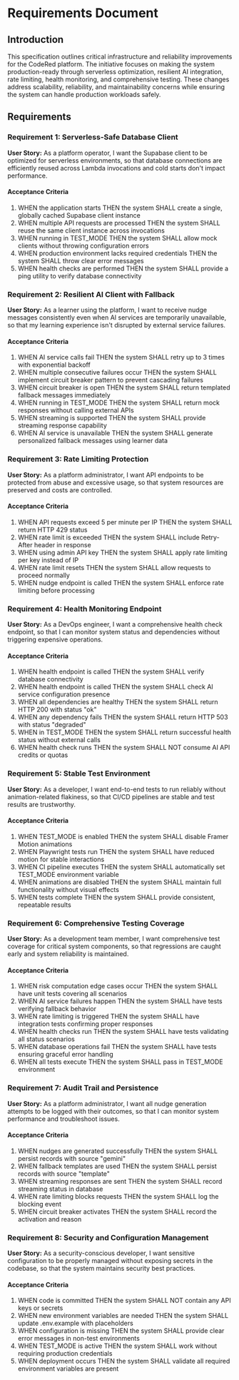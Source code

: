 # Requirements Document

## Introduction

This specification outlines critical infrastructure and reliability improvements for the CodeRed platform. The initiative focuses on making the system production-ready through serverless optimization, resilient AI integration, rate limiting, health monitoring, and comprehensive testing. These changes address scalability, reliability, and maintainability concerns while ensuring the system can handle production workloads safely.

## Requirements

### Requirement 1: Serverless-Safe Database Client

**User Story:** As a platform operator, I want the Supabase client to be optimized for serverless environments, so that database connections are efficiently reused across Lambda invocations and cold starts don't impact performance.

#### Acceptance Criteria

1. WHEN the application starts THEN the system SHALL create a single, globally cached Supabase client instance
2. WHEN multiple API requests are processed THEN the system SHALL reuse the same client instance across invocations
3. WHEN running in TEST_MODE THEN the system SHALL allow mock clients without throwing configuration errors
4. WHEN production environment lacks required credentials THEN the system SHALL throw clear error messages
5. WHEN health checks are performed THEN the system SHALL provide a ping utility to verify database connectivity

### Requirement 2: Resilient AI Client with Fallback

**User Story:** As a learner using the platform, I want to receive nudge messages consistently even when AI services are temporarily unavailable, so that my learning experience isn't disrupted by external service failures.

#### Acceptance Criteria

1. WHEN AI service calls fail THEN the system SHALL retry up to 3 times with exponential backoff
2. WHEN multiple consecutive failures occur THEN the system SHALL implement circuit breaker pattern to prevent cascading failures
3. WHEN circuit breaker is open THEN the system SHALL return templated fallback messages immediately
4. WHEN running in TEST_MODE THEN the system SHALL return mock responses without calling external APIs
5. WHEN streaming is supported THEN the system SHALL provide streaming response capability
6. WHEN AI service is unavailable THEN the system SHALL generate personalized fallback messages using learner data

### Requirement 3: Rate Limiting Protection

**User Story:** As a platform administrator, I want API endpoints to be protected from abuse and excessive usage, so that system resources are preserved and costs are controlled.

#### Acceptance Criteria

1. WHEN API requests exceed 5 per minute per IP THEN the system SHALL return HTTP 429 status
2. WHEN rate limit is exceeded THEN the system SHALL include Retry-After header in response
3. WHEN using admin API key THEN the system SHALL apply rate limiting per key instead of IP
4. WHEN rate limit resets THEN the system SHALL allow requests to proceed normally
5. WHEN nudge endpoint is called THEN the system SHALL enforce rate limiting before processing

### Requirement 4: Health Monitoring Endpoint

**User Story:** As a DevOps engineer, I want a comprehensive health check endpoint, so that I can monitor system status and dependencies without triggering expensive operations.

#### Acceptance Criteria

1. WHEN health endpoint is called THEN the system SHALL verify database connectivity
2. WHEN health endpoint is called THEN the system SHALL check AI service configuration presence
3. WHEN all dependencies are healthy THEN the system SHALL return HTTP 200 with status "ok"
4. WHEN any dependency fails THEN the system SHALL return HTTP 503 with status "degraded"
5. WHEN in TEST_MODE THEN the system SHALL return successful health status without external calls
6. WHEN health check runs THEN the system SHALL NOT consume AI API credits or quotas

### Requirement 5: Stable Test Environment

**User Story:** As a developer, I want end-to-end tests to run reliably without animation-related flakiness, so that CI/CD pipelines are stable and test results are trustworthy.

#### Acceptance Criteria

1. WHEN TEST_MODE is enabled THEN the system SHALL disable Framer Motion animations
2. WHEN Playwright tests run THEN the system SHALL have reduced motion for stable interactions
3. WHEN CI pipeline executes THEN the system SHALL automatically set TEST_MODE environment variable
4. WHEN animations are disabled THEN the system SHALL maintain full functionality without visual effects
5. WHEN tests complete THEN the system SHALL provide consistent, repeatable results

### Requirement 6: Comprehensive Testing Coverage

**User Story:** As a development team member, I want comprehensive test coverage for critical system components, so that regressions are caught early and system reliability is maintained.

#### Acceptance Criteria

1. WHEN risk computation edge cases occur THEN the system SHALL have unit tests covering all scenarios
2. WHEN AI service failures happen THEN the system SHALL have tests verifying fallback behavior
3. WHEN rate limiting is triggered THEN the system SHALL have integration tests confirming proper responses
4. WHEN health checks run THEN the system SHALL have tests validating all status scenarios
5. WHEN database operations fail THEN the system SHALL have tests ensuring graceful error handling
6. WHEN all tests execute THEN the system SHALL pass in TEST_MODE environment

### Requirement 7: Audit Trail and Persistence

**User Story:** As a platform administrator, I want all nudge generation attempts to be logged with their outcomes, so that I can monitor system performance and troubleshoot issues.

#### Acceptance Criteria

1. WHEN nudges are generated successfully THEN the system SHALL persist records with source "gemini"
2. WHEN fallback templates are used THEN the system SHALL persist records with source "template"
3. WHEN streaming responses are sent THEN the system SHALL record streaming status in database
4. WHEN rate limiting blocks requests THEN the system SHALL log the blocking event
5. WHEN circuit breaker activates THEN the system SHALL record the activation and reason

### Requirement 8: Security and Configuration Management

**User Story:** As a security-conscious developer, I want sensitive configuration to be properly managed without exposing secrets in the codebase, so that the system maintains security best practices.

#### Acceptance Criteria

1. WHEN code is committed THEN the system SHALL NOT contain any API keys or secrets
2. WHEN new environment variables are needed THEN the system SHALL update .env.example with placeholders
3. WHEN configuration is missing THEN the system SHALL provide clear error messages in non-test environments
4. WHEN TEST_MODE is active THEN the system SHALL work without requiring production credentials
5. WHEN deployment occurs THEN the system SHALL validate all required environment variables are present